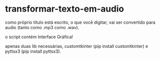 # transformar-texto-em-audio

como próprio título está escrito, o que você digitar, vai ser convertido para audio (tanto como .mp3 como .wav).

o script contém Interface Gráfica!

apenas duas lib necessárias, customtkinter (pip install customtkinter) e pyttsx3 (pip install pyttsx3).
